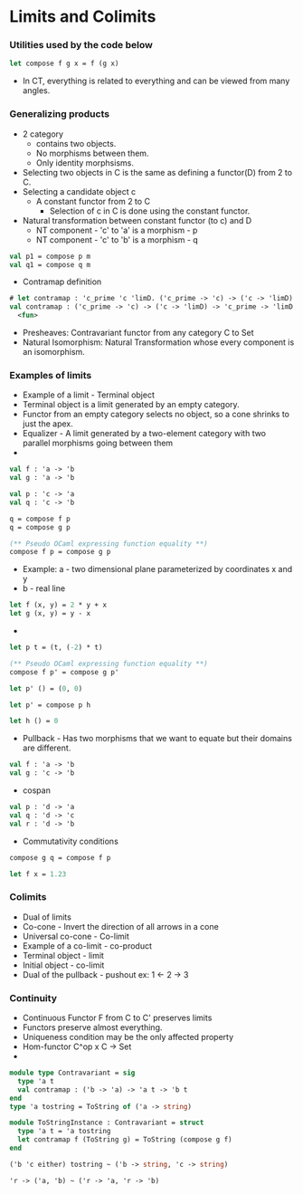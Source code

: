 # Limits and Colimits
### Utilities used by the code below
```ocaml
let compose f g x = f (g x)
```
- In CT, everything is related to everything and can be viewed from many angles.
### Generalizing products
- 2 category
  - contains two objects.
  - No morphisms between them.
  - Only identity morphsisms.
- Selecting two objects in C is the same as defining a functor(D) from 2 to C.
- Selecting a candidate object c
  - A constant functor from 2 to C
    - Selection of c in C is done using the constant functor.
- Natural transformation between constant functor (to c) and D
  - NT component - 'c' to 'a' is a morphism - p
  - NT component - 'c' to 'b' is a morphism - q
```OCaml
val p1 = compose p m
val q1 = compose q m
```
- Contramap definition
```ocaml
# let contramap : 'c_prime 'c 'limD. ('c_prime -> 'c) -> ('c -> 'limD) -> ('c_prime -> 'limD) = fun f u -> compose u f
val contramap : ('c_prime -> 'c) -> ('c -> 'limD) -> 'c_prime -> 'limD =
  <fun>
```
- Presheaves: Contravariant functor from any category C to Set
- Natural Isomorphism: Natural Transformation whose every component is an isomorphism.
### Examples of limits
- Example of a limit - Terminal object
- Terminal object is a limit generated by an empty category.
- Functor from an empty category selects no object, so a cone shrinks to just the apex.
- Equalizer - A limit generated by a two-element category with two parallel morphisms going between them
- 
```OCaml
val f : 'a -> 'b
val g : 'a -> 'b
```
```OCaml
val p : 'c -> 'a
val q : 'c -> 'b
```
```OCaml
q = compose f p
q = compose g p
```
```OCaml
(** Pseudo OCaml expressing function equality **)
compose f p = compose g p
```
- Example: a - two dimensional plane parameterized by coordinates x and y
- b - real line
```ocaml
let f (x, y) = 2 * y + x
let g (x, y) = y - x
```
- 
```ocaml
let p t = (t, (-2) * t)
```
```OCaml
(** Pseudo OCaml expressing function equality **)
compose f p' = compose g p'
```
```ocaml
let p' () = (0, 0)
```
```OCaml
let p' = compose p h
```
```ocaml
let h () = 0
```
- Pullback - Has two morphisms that we want to equate but their domains are different.
```OCaml
val f : 'a -> 'b
val g : 'c -> 'b
```
- cospan
```OCaml
val p : 'd -> 'a
val q : 'd -> 'c
val r : 'd -> 'b
```
- Commutativity conditions
```OCaml
compose g q = compose f p
```
```ocaml
let f x = 1.23
```
### Colimits
- Dual of limits
- Co-cone - Invert the direction of all arrows in a cone
- Universal co-cone - Co-limit
- Example of a co-limit - co-product
- Terminal object - limit
- Initial object - co-limit
- Dual of the pullback - pushout ex: 1 <- 2 -> 3
### Continuity
- Continuous Functor F from C to C' preserves limits
- Functors preserve almost everything.
- Uniqueness condition may be the only affected property
- Hom-functor C^op x C -> Set
- 
```ocaml
module type Contravariant = sig
  type 'a t
  val contramap : ('b -> 'a) -> 'a t -> 'b t
end
type 'a tostring = ToString of ('a -> string)

module ToStringInstance : Contravariant = struct
  type 'a t = 'a tostring
  let contramap f (ToString g) = ToString (compose g f)
end
```
```OCaml
('b 'c either) tostring ~ ('b -> string, 'c -> string)
```
```OCaml
'r -> ('a, 'b) ~ ('r -> 'a, 'r -> 'b)
```

